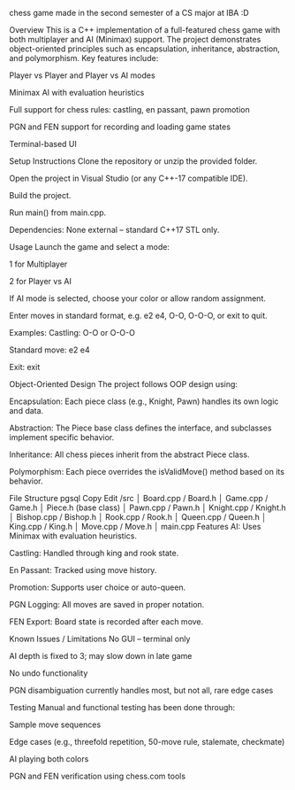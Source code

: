 chess game made in the second semester of a CS major at IBA :D

Overview
This is a C++ implementation of a full-featured chess game with both multiplayer and AI (Minimax) support. The project demonstrates object-oriented principles such as encapsulation, inheritance, abstraction, and polymorphism. Key features include:

Player vs Player and Player vs AI modes

Minimax AI with evaluation heuristics

Full support for chess rules: castling, en passant, pawn promotion

PGN and FEN support for recording and loading game states

Terminal-based UI

Setup Instructions
Clone the repository or unzip the provided folder.

Open the project in Visual Studio (or any C++-17 compatible IDE).

Build the project.

Run main() from main.cpp.

Dependencies: None external – standard C++17 STL only.

Usage
Launch the game and select a mode:

1 for Multiplayer

2 for Player vs AI

If AI mode is selected, choose your color or allow random assignment.

Enter moves in standard format, e.g. e2 e4, O-O, O-O-O, or exit to quit.

Examples:
Castling: O-O or O-O-O

Standard move: e2 e4

Exit: exit

Object-Oriented Design
The project follows OOP design using:

Encapsulation: Each piece class (e.g., Knight, Pawn) handles its own logic and data.

Abstraction: The Piece base class defines the interface, and subclasses implement specific behavior.

Inheritance: All chess pieces inherit from the abstract Piece class.

Polymorphism: Each piece overrides the isValidMove() method based on its behavior.

File Structure
pgsql
Copy
Edit
/src
│   Board.cpp / Board.h
│   Game.cpp / Game.h
│   Piece.h (base class)
│   Pawn.cpp / Pawn.h
│   Knight.cpp / Knight.h
│   Bishop.cpp / Bishop.h
│   Rook.cpp / Rook.h
│   Queen.cpp / Queen.h
│   King.cpp / King.h
│   Move.cpp / Move.h
│   main.cpp
Features
AI: Uses Minimax with evaluation heuristics.

Castling: Handled through king and rook state.

En Passant: Tracked using move history.

Promotion: Supports user choice or auto-queen.

PGN Logging: All moves are saved in proper notation.

FEN Export: Board state is recorded after each move.

Known Issues / Limitations
No GUI – terminal only

AI depth is fixed to 3; may slow down in late game

No undo functionality

PGN disambiguation currently handles most, but not all, rare edge cases

Testing
Manual and functional testing has been done through:

Sample move sequences

Edge cases (e.g., threefold repetition, 50-move rule, stalemate, checkmate)

AI playing both colors

PGN and FEN verification using chess.com tools
